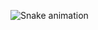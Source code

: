 
  ![Snake animation](https://github.com/ryanbsdeveloper/ryanbsdeveloper/blob/output/github-contribution-grid-snake.svg)
